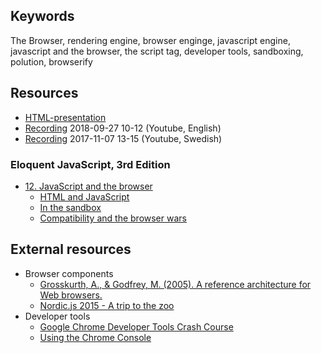 ## Keywords
The Browser, rendering engine, browser enginge, javascript engine, javascript and the browser, the script tag, developer tools, sandboxing, polution, browserify

## Resources
- [HTML-presentation](https://rawgit.com/CS-LNU-Learning-Objects/client-side-javascript/master/lectures/01-browser/index.html#/)
- [Recording](https://youtu.be/8k0-jp7pP-Y) 2018-09-27 10-12 (Youtube, English)
- [Recording](https://youtu.be/njOAxwXNgyc) 2017-11-07 13-15 (Youtube, Swedish)


### Eloquent JavaScript, 3rd Edition

- [12. JavaScript and the browser](http://eloquentjavascript.net/12_browser.html)
    - [HTML and JavaScript](http://eloquentjavascript.net/12_browser.html#h_x9VDt2sTZZ)
    - [In the sandbox](http://eloquentjavascript.net/12_browser.html#h_xSthu5StoL)
    - [Compatibility and the browser wars](http://eloquentjavascript.net/12_browser.html#h_p42hxqLkOm)

## External resources
* Browser components
  * [Grosskurth, A., & Godfrey, M. (2005). A reference architecture for Web browsers.](http://grosskurth.ca/papers/browser-refarch.pdf)
  * [Nordic.js 2015 - A trip to the zoo](https://youtu.be/1kAkGWJZ6Zo)
* Developer tools
  * [Google Chrome Developer Tools Crash Course](https://youtu.be/x4q86IjJFag)
  * [Using the Chrome Console](https://developer.chrome.com/devtools/docs/console)

